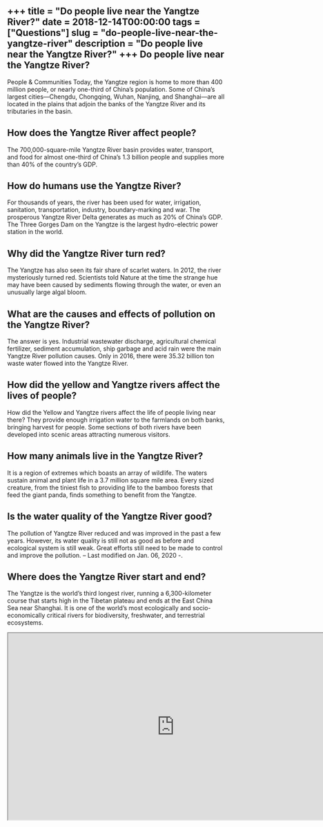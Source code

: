 +++
title = "Do people live near the Yangtze River?"
date = 2018-12-14T00:00:00
tags = ["Questions"]
slug = "do-people-live-near-the-yangtze-river"
description = "Do people live near the Yangtze River?"
+++
Do people live near the Yangtze River?
--------------------------------------

People &amp; Communities Today, the Yangtze region is home to more than 400 million people, or nearly one-third of China’s population. Some of China’s largest cities—Chengdu, Chongqing, Wuhan, Nanjing, and Shanghai—are all located in the plains that adjoin the banks of the Yangtze River and its tributaries in the basin.

How does the Yangtze River affect people?
-----------------------------------------

The 700,000-square-mile Yangtze River basin provides water, transport, and food for almost one-third of China’s 1.3 billion people and supplies more than 40% of the country’s GDP.

How do humans use the Yangtze River?
------------------------------------

For thousands of years, the river has been used for water, irrigation, sanitation, transportation, industry, boundary-marking and war. The prosperous Yangtze River Delta generates as much as 20% of China’s GDP. The Three Gorges Dam on the Yangtze is the largest hydro-electric power station in the world.

Why did the Yangtze River turn red?
-----------------------------------

The Yangtze has also seen its fair share of scarlet waters. In 2012, the river mysteriously turned red. Scientists told Nature at the time the strange hue may have been caused by sediments flowing through the water, or even an unusually large algal bloom.

What are the causes and effects of pollution on the Yangtze River?
------------------------------------------------------------------

The answer is yes. Industrial wastewater discharge, agricultural chemical fertilizer, sediment accumulation, ship garbage and acid rain were the main Yangtze River pollution causes. Only in 2016, there were 35.32 billion ton waste water flowed into the Yangtze River.

How did the yellow and Yangtze rivers affect the lives of people?
-----------------------------------------------------------------

How did the Yellow and Yangtze rivers affect the life of people living near there? They provide enough irrigation water to the farmlands on both banks, bringing harvest for people. Some sections of both rivers have been developed into scenic areas attracting numerous visitors.

How many animals live in the Yangtze River?
-------------------------------------------

It is a region of extremes which boasts an array of wildlife. The waters sustain animal and plant life in a 3.7 million square mile area. Every sized creature, from the tiniest fish to providing life to the bamboo forests that feed the giant panda, finds something to benefit from the Yangtze.

Is the water quality of the Yangtze River good?
-----------------------------------------------

The pollution of Yangtze River reduced and was improved in the past a few years. However, its water quality is still not as good as before and ecological system is still weak. Great efforts still need to be made to control and improve the pollution. – Last modified on Jan. 06, 2020 -.

Where does the Yangtze River start and end?
-------------------------------------------

The Yangtze is the world’s third longest river, running a 6,300-kilometer course that starts high in the Tibetan plateau and ends at the East China Sea near Shanghai. It is one of the world’s most ecologically and socio-economically critical rivers for biodiversity, freshwater, and terrestrial ecosystems.

<iframe allow="accelerometer; autoplay; clipboard-write; encrypted-media; gyroscope; picture-in-picture" allowfullscreen="" class="__youtube_prefs__  epyt-is-override  no-lazyload" data-no-lazy="1" data-origheight="433" data-origwidth="770" data-skipgform_ajax_framebjll="" height="433" id="_ytid_44263" loading="lazy" src="https://www.youtube.com/embed/xSFLgMsbokY?enablejsapi=1&autoplay=0&cc_load_policy=0&cc_lang_pref=&iv_load_policy=1&loop=0&modestbranding=0&rel=1&fs=1&playsinline=0&autohide=2&theme=dark&color=red&controls=1&" title="YouTube player" width="770"></iframe>
